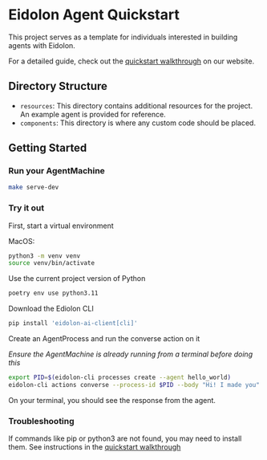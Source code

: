 # Eidolon Agent Quickstart

This project serves as a template for individuals interested in building agents with Eidolon.

For a detailed guide, check out the [quickstart walkthrough](https://www.eidolonai.com/docs/prereq/) on our website.

## Directory Structure

- `resources`: This directory contains additional resources for the project. An example agent is provided for reference.
- `components`: This directory is where any custom code should be placed.

## Getting Started

### Run your AgentMachine

```bash
make serve-dev
```

### Try it out

First, start a virtual environment

MacOS:

```bash
python3 -m venv venv
source venv/bin/activate
```

Use the current project version of Python

```bash
poetry env use python3.11
```

Download the Ediolon CLI
```bash
pip install 'eidolon-ai-client[cli]'
```

Create an AgentProcess and run the converse action on it 

_Ensure the AgentMachine is already running from a terminal before doing this_

```bash
export PID=$(eidolon-cli processes create --agent hello_world)
eidolon-cli actions converse --process-id $PID --body "Hi! I made you"
```

On your terminal, you should see the response from the agent.

### Troubleshooting

If commands like pip or python3 are not found, you may need to install them. See instructions in the
[quickstart walkthrough](https://www.eidolonai.com/docs/prereq/)